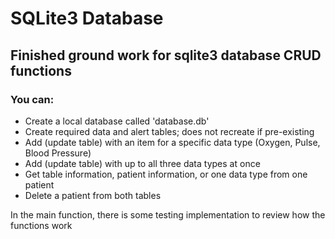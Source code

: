 # SQLite3 Database

## Finished ground work for sqlite3 database CRUD functions
### You can:

- Create a local database called 'database.db'
- Create required data and alert tables; does not recreate if pre-existing
- Add (update table) with an item for a specific data type (Oxygen, Pulse, Blood Pressure)
- Add (update table) with up to all three data types at once
- Get table information, patient information, or one data type from one patient
- Delete a patient from both tables

In the main function, there is some testing implementation to review how the functions work